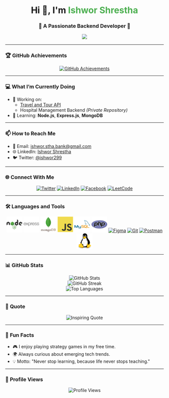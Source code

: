 <h1 align="center">Hi 👋, I'm <span style="color: #4CAF50;">Ishwor Shrestha</span></h1>
<h3 align="center">🚀 A Passionate Backend Developer 🚀</h3>

<p align="center">
  <img src="https://readme-typing-svg.herokuapp.com?font=Fira+Code&size=22&pause=1000&color=4CAF50&center=true&vCenter=true&width=500&lines=Transforming+Ideas+into+Code;Backend+Development+Enthusiast;Lifelong+Learner+and+Tech+Explorer">
</p>

---

### 🏆 **GitHub Achievements**
<p align="center">
  <a href="https://github.com/ryo-ma/github-profile-trophy">
    <img src="https://github-profile-trophy.vercel.app/?username=ishwor-stha&theme=gruvbox&row=1&column=6" alt="GitHub Achievements" />
  </a>
</p>

---

### 💻 **What I’m Currently Doing**
- 🔭 Working on:  
  - [Travel and Tour API](https://github.com/Ishwor-stha/Backend)  
  - Hospital Management Backend *(Private Repository)*  
- 🌱 Learning: **Node.js**, **Express.js**, **MongoDB**

---

### 📫 **How to Reach Me**
- 📧 Email: [ishwor.stha.bank@gmail.com](mailto:ishwor.stha.bank@gmail.com)  
- 🌐 LinkedIn: [Ishwor Shrestha](https://linkedin.com/in/ishwor-shrestha-116310259)  
- 🐦 Twitter: [@ishwor299](https://twitter.com/@ishwor299)

---

### 🌐 **Connect With Me**
<p align="center">
  <a href="https://twitter.com/@ishwor299" target="_blank"><img src="https://img.shields.io/twitter/follow/@ishwor299?logo=twitter&style=for-the-badge" alt="Twitter" /></a>
  <a href="https://linkedin.com/in/ishwor-shrestha-116310259" target="_blank"><img src="https://img.shields.io/badge/LinkedIn-blue?style=for-the-badge&logo=linkedin" alt="LinkedIn" /></a>
  <a href="https://fb.com/profile.php?id=61555879275662&mibextid=zbwkwl" target="_blank"><img src="https://img.shields.io/badge/Facebook-1877F2?style=for-the-badge&logo=facebook&logoColor=white" alt="Facebook" /></a>
  <a href="https://www.leetcode.com/esor-shrestha" target="_blank"><img src="https://img.shields.io/badge/LeetCode-orange?style=for-the-badge&logo=leetcode&logoColor=white" alt="LeetCode" /></a>
</p>

---

### 🛠️ **Languages and Tools**
<p align="center">
  <a href="https://nodejs.org" target="_blank"><img src="https://raw.githubusercontent.com/devicons/devicon/master/icons/nodejs/nodejs-original-wordmark.svg" alt="Node.js" width="50" /></a>
  <a href="https://expressjs.com" target="_blank"><img src="https://raw.githubusercontent.com/devicons/devicon/master/icons/express/express-original-wordmark.svg" alt="Express.js" width="50" /></a>
  <a href="https://www.mongodb.com/" target="_blank"><img src="https://raw.githubusercontent.com/devicons/devicon/master/icons/mongodb/mongodb-original-wordmark.svg" alt="MongoDB" width="50" /></a>
  <a href="https://developer.mozilla.org/en-US/docs/Web/JavaScript" target="_blank"><img src="https://raw.githubusercontent.com/devicons/devicon/master/icons/javascript/javascript-original.svg" alt="JavaScript" width="50" /></a>
  <a href="https://www.mysql.com/" target="_blank"><img src="https://raw.githubusercontent.com/devicons/devicon/master/icons/mysql/mysql-original-wordmark.svg" alt="MySQL" width="50" /></a>
  <a href="https://www.php.net" target="_blank"><img src="https://raw.githubusercontent.com/devicons/devicon/master/icons/php/php-original.svg" alt="PHP" width="50" /></a>
  <a href="https://www.figma.com/" target="_blank"><img src="https://www.vectorlogo.zone/logos/figma/figma-icon.svg" alt="Figma" width="50" /></a>
  <a href="https://git-scm.com/" target="_blank"><img src="https://www.vectorlogo.zone/logos/git-scm/git-scm-icon.svg" alt="Git" width="50" /></a>
  <a href="https://postman.com" target="_blank"><img src="https://www.vectorlogo.zone/logos/getpostman/getpostman-icon.svg" alt="Postman" width="50" /></a>
  <a href="https://www.linux.org/" target="_blank"><img src="https://raw.githubusercontent.com/devicons/devicon/master/icons/linux/linux-original.svg" alt="Linux" width="50" /></a>
</p>

---

### 📊 **GitHub Stats**
<p align="center">
  <img src="https://github-readme-stats.vercel.app/api?username=ishwor-stha&show_icons=true&theme=radical" alt="GitHub Stats" />
  <br/>
  <img src="https://github-readme-streak-stats.herokuapp.com/?user=ishwor-stha&theme=radical" alt="GitHub Streak" />
  <br/>
  <img src="https://github-readme-stats.vercel.app/api/top-langs?username=ishwor-stha&show_icons=true&layout=compact&theme=radical" alt="Top Languages" />
</p>

---

### 🎉 **Quote**
<p align="center">
  <img src="https://quotes-github-readme.vercel.app/api?type=horizontal&theme=radical" alt="Inspiring Quote">
  <br/>
  
</p>

---

### 🐾 **Fun Facts**
- 🎮 I enjoy playing strategy games in my free time.  
- 🌍 Always curious about emerging tech trends.  
- 💡 Motto: "Never stop learning, because life never stops teaching."  

---

### 🎨 **Profile Views**
<p align="center">
  <img src="https://komarev.com/ghpvc/?username=ishwor-stha&label=Profile%20views&color=brightgreen&style=flat" alt="Profile Views" />
</p>
